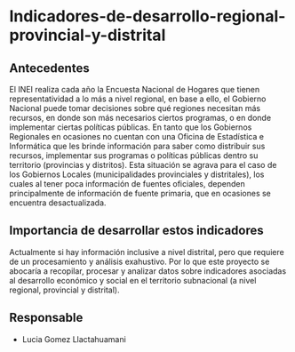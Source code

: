 # Indicadores-de-desarrollo-regional-provincial-y-distrital

## Antecedentes

El INEI realiza cada año la Encuesta Nacional de Hogares que tienen representatividad a lo más a nivel regional, en base a ello, el Gobierno Nacional puede tomar decisiones sobre qué regiones necesitan más recursos, en donde son más necesarios ciertos programas, o en donde implementar ciertas políticas públicas. En tanto que los Gobiernos Regionales en ocasiones no cuentan con una Oficina de Estadística e Informática que les brinde información para saber como distribuir sus recursos, implementar sus programas o políticas públicas dentro su territorio (provincias y distritos). Esta situación se agrava para el caso de los Gobiernos Locales (municipalidades provinciales y distritales), los cuales al tener poca información de fuentes oficiales, dependen principalmente de información de fuente primaria, que en ocasiones se encuentra desactualizada. 

## Importancia de desarrollar estos indicadores

Actualmente si hay información inclusive a nivel distrital, pero que requiere de un procesamiento y análisis exahustivo. Por lo que este proyecto se abocaría a recopilar, procesar y analizar datos sobre indicadores asociadas al desarrollo económico y social en el territorio subnacional (a nivel regional, provincial y distrital).

## Responsable
- Lucia Gomez Llactahuamani
